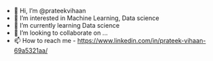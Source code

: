 - 👋 Hi, I’m @prateekvihaan
- 👀 I’m interested in Machine Learning, Data science
- 🌱 I’m currently learning Data science
- 💞️ I’m looking to collaborate on ...
- 📫 How to reach me - https://www.linkedin.com/in/prateek-vihaan-69a5321aa/

<!---
prateekvihaan/prateekvihaan is a ✨ special ✨ repository because its `README.md` (this file) appears on your GitHub profile.
You can click the Preview link to take a look at your changes.
--->
